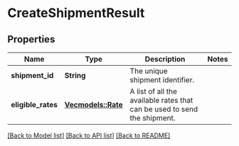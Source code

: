 # CreateShipmentResult

## Properties

Name | Type | Description | Notes
------------ | ------------- | ------------- | -------------
**shipment_id** | **String** | The unique shipment identifier. | 
**eligible_rates** | [**Vec<models::Rate>**](Rate.md) | A list of all the available rates that can be used to send the shipment. | 

[[Back to Model list]](../README.md#documentation-for-models) [[Back to API list]](../README.md#documentation-for-api-endpoints) [[Back to README]](../README.md)



